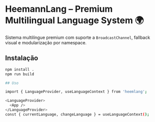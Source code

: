 # HeemannLang – Premium Multilingual Language System 🌍

Sistema multilíngue premium com suporte a `BroadcastChannel`, fallback visual e modularização por namespace.

## Instalação

```bash
npm install .
npm run build

## Uso

import { LanguageProvider, useLanguageContext } from 'heemlang';

<LanguageProvider>
  <App />
</LanguageProvider>
const { currentLanguage, changeLanguage } = useLanguageContext();

